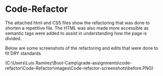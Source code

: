 # Code-Refactor
The attached html and CSS files show the refactoring that was done to shorten a repetitive file. The HTML was also made more accessible as semantic tags were added to assist in understanding how the page is divided.  

Below are some screenshots of the refactoring and edits that were done to fit DRY standards. 

(C:\Users\Luis Ramirez\Boot-Camp\grade-assignments\code-refactor\Code-Refactor\images\Code-refactor-screenshots\before.PNG)
